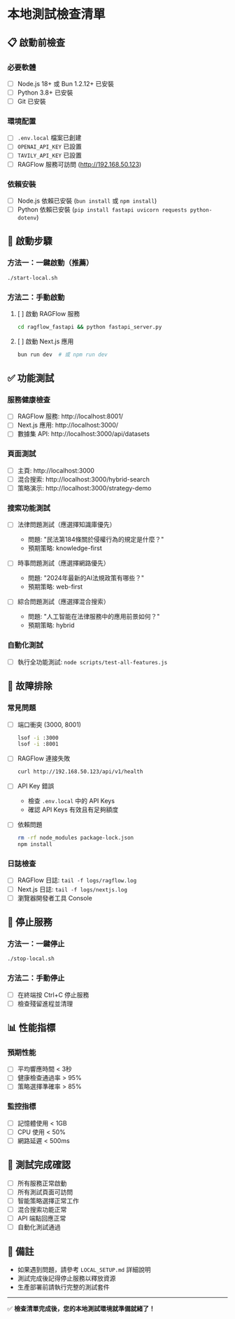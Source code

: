 # 本地測試檢查清單

## 📋 啟動前檢查

### 必要軟體
- [ ] Node.js 18+ 或 Bun 1.2.12+ 已安裝
- [ ] Python 3.8+ 已安裝
- [ ] Git 已安裝

### 環境配置
- [ ] `.env.local` 檔案已創建
- [ ] `OPENAI_API_KEY` 已設置
- [ ] `TAVILY_API_KEY` 已設置
- [ ] RAGFlow 服務可訪問 (http://192.168.50.123)

### 依賴安裝
- [ ] Node.js 依賴已安裝 (`bun install` 或 `npm install`)
- [ ] Python 依賴已安裝 (`pip install fastapi uvicorn requests python-dotenv`)

## 🚀 啟動步驟

### 方法一：一鍵啟動（推薦）
```bash
./start-local.sh
```

### 方法二：手動啟動
1. [ ] 啟動 RAGFlow 服務
   ```bash
   cd ragflow_fastapi && python fastapi_server.py
   ```

2. [ ] 啟動 Next.js 應用
   ```bash
   bun run dev  # 或 npm run dev
   ```

## ✅ 功能測試

### 服務健康檢查
- [ ] RAGFlow 服務: http://localhost:8001/
- [ ] Next.js 應用: http://localhost:3000/
- [ ] 數據集 API: http://localhost:3000/api/datasets

### 頁面測試
- [ ] 主頁: http://localhost:3000
- [ ] 混合搜索: http://localhost:3000/hybrid-search
- [ ] 策略演示: http://localhost:3000/strategy-demo

### 搜索功能測試
- [ ] 法律問題測試（應選擇知識庫優先）
  - 問題: "民法第184條關於侵權行為的規定是什麼？"
  - 預期策略: knowledge-first

- [ ] 時事問題測試（應選擇網路優先）
  - 問題: "2024年最新的AI法規政策有哪些？"
  - 預期策略: web-first

- [ ] 綜合問題測試（應選擇混合搜索）
  - 問題: "人工智能在法律服務中的應用前景如何？"
  - 預期策略: hybrid

### 自動化測試
- [ ] 執行全功能測試: `node scripts/test-all-features.js`

## 🔧 故障排除

### 常見問題
- [ ] 端口衝突 (3000, 8001)
  ```bash
  lsof -i :3000
  lsof -i :8001
  ```

- [ ] RAGFlow 連接失敗
  ```bash
  curl http://192.168.50.123/api/v1/health
  ```

- [ ] API Key 錯誤
  - 檢查 `.env.local` 中的 API Keys
  - 確認 API Keys 有效且有足夠額度

- [ ] 依賴問題
  ```bash
  rm -rf node_modules package-lock.json
  npm install
  ```

### 日誌檢查
- [ ] RAGFlow 日誌: `tail -f logs/ragflow.log`
- [ ] Next.js 日誌: `tail -f logs/nextjs.log`
- [ ] 瀏覽器開發者工具 Console

## 🛑 停止服務

### 方法一：一鍵停止
```bash
./stop-local.sh
```

### 方法二：手動停止
- [ ] 在終端按 Ctrl+C 停止服務
- [ ] 檢查殘留進程並清理

## 📊 性能指標

### 預期性能
- [ ] 平均響應時間 < 3秒
- [ ] 健康檢查通過率 > 95%
- [ ] 策略選擇準確率 > 85%

### 監控指標
- [ ] 記憶體使用 < 1GB
- [ ] CPU 使用 < 50%
- [ ] 網路延遲 < 500ms

## 🎯 測試完成確認

- [ ] 所有服務正常啟動
- [ ] 所有測試頁面可訪問
- [ ] 智能策略選擇正常工作
- [ ] 混合搜索功能正常
- [ ] API 端點回應正常
- [ ] 自動化測試通過

## 📝 備註

- 如果遇到問題，請參考 `LOCAL_SETUP.md` 詳細說明
- 測試完成後記得停止服務以釋放資源
- 生產部署前請執行完整的測試套件

---

✅ **檢查清單完成後，您的本地測試環境就準備就緒了！**